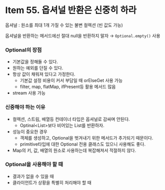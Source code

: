 # Item 55. 옵셔널 반환은 신중히 하라

옵셔널 : 원소를 최대 1개 가질 수 있는 불변 컬렉션 (빈 값도 가능)

옵셔널을 반환하는 메서드에선 절대 null을 반환하지 말자 → `Optional.empty()` 사용

### Optional의 장점

- 기본값을 정해둘 수 있다.
- 원하는 예외를 던질 수 있다.
- 항상 값이 채워져 있다고 가정한다.
    - 기본값 설정 비용이 커서 부담일 때 orElseGet 사용 가능
    - filter, map, flatMap, ifPresent등 활용 메서드 많음
- stream 사용 가능

### 신중해야 하는 이유

- 컬렉션, 스트림, 배열등 컨테이너 타입은 옵셔널로 감싸며 안된다.
    - Optinal<List<String>>보다 비어있는 List<String>를 반환하자.
- 성능이 중요한 경우
    - 객체를 생성하고, Optional을 벗겨내기 위한 메서드가 추가되기 때문이다.
    - primitive타입에 대한 Optional 전용 클래스도 있으니 사용해도 좋다.
- Map의 키, 값, 배열의 원소로 사용하는데 복잡해져서 적절하지 않다.

### Optional을 사용해야 할 때

- 결과가 없을 수 있을 때
- 클라이언트가 상황을 특별히 처리해야 할 때
